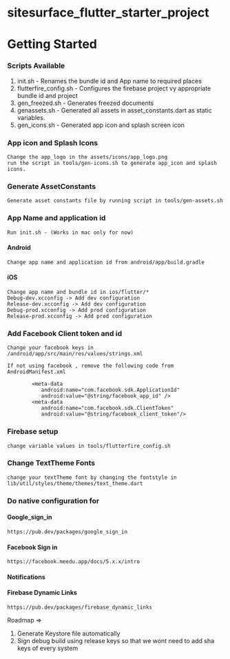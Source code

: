 # sitesurface_flutter_starter_project


# Getting Started


### Scripts Available
1. init.sh - Renames the bundle id and App name to required places
2. flutterfire_config.sh - Configures the firebase project vy appropriate bundle id and project
3. gen_freezed.sh - Generates freezed documents
4. genassets.sh - Generated all assets in asset_constants.dart as static variables.
5. gen_icons.sh - Generated app icon and splash screen icon

### App icon and Splash Icons
    Change the app_logo in the assets/icons/app_logo.png
    run the script in tools/gen-icons.sh to generate app_icon and splash icons.

### Generate AssetConstants
    Generate asset constants file by running script in tools/gen-assets.sh

### App Name and application id
    Run init.sh - (Works in mac only for now)
#### Android
    Change app name and application id from android/app/build.gradle

#### iOS
    Change app name and bundle id in ios/flutter/*
    Debug-dev.xcconfig -> Add dev configuration
    Release-dev.xcconfig -> Add dev configuration
    Debug-prod.xcconfig -> Add prod configuration
    Release-prod.xcconfig -> Add prod configuration

### Add Facebook Client token and id
    Change your facebook keys in /android/app/src/main/res/values/strings.xml

    If not using facebook , remove the following code from AndroidManifest.xml
```
        <meta-data
           android:name="com.facebook.sdk.ApplicationId"
           android:value="@string/facebook_app_id" />
        <meta-data 
           android:name="com.facebook.sdk.ClientToken" 
           android:value="@string/facebook_client_token"/>
```
### Firebase setup
    change variable values in tools/flutterfire_config.sh

### Change TextTheme Fonts
    change your textTheme font by changing the fontstyle in lib/util/styles/theme/themes/text_theme.dart



### Do native configuration for  
#### Google_sign_in
    https://pub.dev/packages/google_sign_in
#### Facebook Sign in
    https://facebook.meedu.app/docs/5.x.x/intro

#### Notifications
#### Firebase Dynamic Links
    https://pub.dev/packages/firebase_dynamic_links



Roadmap => 
1. Generate Keystore file automatically
2. Sign debug build using release keys so that we wont need to add sha keys of every system
    


    




